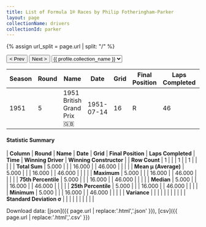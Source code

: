 ```yaml
---
title: List of Formula 1® Races by Philip Fotheringham-Parker
layout: page
collectionName: drivers
collectionId: parker
---
```


{% assign url_split = page.url | split: "/" %}
<div id="collection-navigation">
<button onclick="selector.options[selector.selectedIndex-1].value && (window.location = selector.options[selector.selectedIndex-1].value);">&lt; Prev</button>
<button onclick="selector.options[selector.selectedIndex+1].value && (window.location = selector.options[selector.selectedIndex+1].value);">Next &gt;</button>
<select id="selector" onchange="this.options[this.selectedIndex].value && (window.location = this.options[this.selectedIndex].value);">
  {% for collectionId in site.data[page.collectionName].refs %}
    {% if collectionId == page.collectionId %}
      {% assign selected = "selected" %}
    {% else %}
      {% assign selected = "" %}
    {% endif %}
    {% assign profile = site.data[page.collectionName][collectionId].profile %}
    <option value="/f1/{{ page.collectionName }}/{{ collectionId }}/{{ url_split[4] }}" {{ selected }}>{{ profile.collection_name }}</option>
  {% endfor %}
</select>
</div>

| Season | Round | Name | Date | Grid | Final Position | Laps Completed | Time | Winning Driver | Winning Constructor |
|--|--|--|--|--|--|--|--|--|--|
| 1951 | 5 | 1951 British Grand Prix 🇬🇧 | 1951-07-14 | 16 | R | 46 |   | José Froilán González 🇦🇷 | Ferrari 🇮🇹 |

#### Statistic Summary

| **Column** | **Round** | **Name** | **Date** | **Grid** | **Final Position** | **Laps Completed** | **Time** | **Winning Driver** | **Winning Constructor** |
| **Row Count** | 1 |  |  | 1 |  | 1 |  |  |  |
| **Total Sum** | 5.000 |  |  | 16.000 |  | 46.000 |  |  |  |
| **Mean μ (Average)** | 5.000 |  |  | 16.000 |  | 46.000 |  |  |  |
| **Maximum** | 5.000 |  |  | 16.000 |  | 46.000 |  |  |  |
| **75th Percentile** | 5.000 |  |  | 16.000 |  | 46.000 |  |  |  |
| **Median** | 5.000 |  |  | 16.000 |  | 46.000 |  |  |  |
| **25th Percentile** | 5.000 |  |  | 16.000 |  | 46.000 |  |  |  |
| **Minimum** | 5.000 |  |  | 16.000 |  | 46.000 |  |  |  |
| **Variance** |  |  |  |  |  |  |  |  |  |
| **Standard Deviation σ** |  |  |  |  |  |  |  |  |  |

Download data: [json]({{ page.url | replace:'.html','.json' }}), [csv]({{ page.url | replace:'.html','.csv' }})
